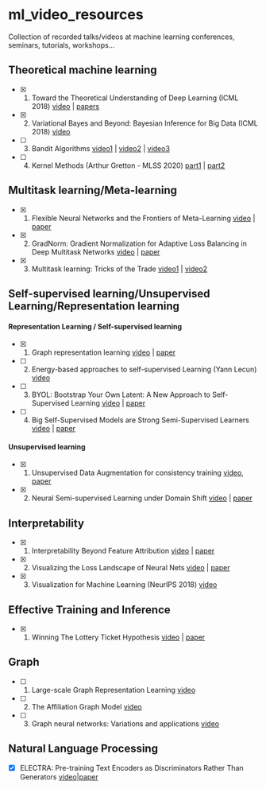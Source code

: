 # ml_video_resources
Collection of recorded talks/videos at machine learning conferences, seminars, tutorials, workshops...


## Theoretical machine learning
- [x] 1. Toward the Theoretical Understanding of Deep Learning (ICML 2018) [video](https://www.youtube.com/watch?v=KDRN-FyyqK0&feature=youtu.be) | [papers](https://unsupervised.cs.princeton.edu/deeplearningtutorial.html)

- [x] 2. Variational Bayes and Beyond: Bayesian Inference for Big Data (ICML 2018) [video](https://www.youtube.com/watch?v=Moo4-KR5qNg) 

- [ ] 3. Bandit Algorithms [video1](https://www.youtube.com/watch?v=xN11-epRuSU) | [video2](https://www.youtube.com/watch?v=NyyLr6F4bkI) | [video3](https://www.youtube.com/watch?v=yZqp2d4fn7k) 

- [ ] 4. Kernel Methods (Arthur Gretton - MLSS 2020) [part1](https://www.youtube.com/watch?v=alrKls6BORc) | [part2](https://www.youtube.com/watch?v=eANiXrWO1dM)

## Multitask learning/Meta-learning
- [x] 1. Flexible Neural Networks and the Frontiers of Meta-Learning [video](https://www.youtube.com/watch?v=kmbPnsgHxz4) | [paper](https://arxiv.org/pdf/1806.03836.pdf)

- [x] 2. GradNorm: Gradient Normalization for Adaptive Loss Balancing in Deep Multitask Networks [video](https://vimeo.com/287812909) | [paper](https://arxiv.org/pdf/1711.02257.pdf)

- [x] 3. Multitask learning: Tricks of the Trade [video1](https://slideslive.com/38917666/tricks-of-the-trade-1) | [video2](https://slideslive.com/38917691/tricks-of-trade-2)

## Self-supervised learning/Unsupervised Learning/Representation learning
#### Representation Learning / Self-supervised learning
- [x] 1. Graph representation learning [video](https://www.youtube.com/watch?v=YrhBZUtgG4E) | [paper](https://www-cs.stanford.edu/people/jure/pubs/graphrepresentation-ieee17.pdf)

- [ ] 2. Energy-based approaches to self-supervised Learning (Yann Lecun) [video](https://www.youtube.com/watch?v=SaJL4SLfrcY)

- [ ] 3. BYOL: Bootstrap Your Own Latent: A New Approach to Self-Supervised Learning  [video](https://www.youtube.com/watch?v=YPfUiOMYOEE) | [paper](https://arxiv.org/pdf/2006.07733.pdf)

- [ ] 4. Big Self-Supervised Models are Strong Semi-Supervised Learners [video](https://www.youtube.com/watch?v=2lkUNDZld-4) | [paper](https://arxiv.org/abs/2006.10029)

#### Unsupervised learning
- [x] 1. Unsupervised Data Augmentation for consistency training [video](https://www.youtube.com/watch?v=fgwurrihq4A), [paper](https://arxiv.org/abs/1904.12848)

- [x] 2. Neural Semi-supervised Learning under Domain Shift [video](https://www.youtube.com/watch?v=tpAr5-Y4JxU) | [paper](https://arxiv.org/abs/1804.09530)


## Interpretability
- [x] 1. Interpretability Beyond Feature Attribution [video](https://www.youtube.com/watch?v=Ff-Dx79QEEY) | [paper](https://arxiv.org/abs/1711.11279)

- [x] 2. Visualizing the Loss Landscape of Neural Nets [video](https://www.youtube.com/watch?v=78vq6kgsTa8) | [paper](https://arxiv.org/pdf/1712.09913.pdf)

- [x] 3. Visualization for Machine Learning (NeurIPS 2018) [video](https://www.youtube.com/watch?v=ze08gwVPaXk)

## Effective Training and Inference
- [x] 1. Winning The Lottery Ticket Hypothesis  [video](https://www.youtube.com/watch?time_continue=7&v=s7DqRZVvRiQ&feature=emb_logo) | [paper](https://arxiv.org/pdf/1803.03635.pdf) 

## Graph 
- [ ] 1. Large-scale Graph Representation Learning [video](https://www.youtube.com/watch?v=oQL4E1gK3VU) 

- [ ] 2. The Affiliation Graph Model [video](https://www.youtube.com/watch?v=BQgglNWdqak)

- [ ] 3. Graph neural networks: Variations and applications [video](https://www.youtube.com/watch?v=cWIeTMklzNg)

## Natural Language Processing 
- [x] ELECTRA: Pre-training Text Encoders as Discriminators Rather Than Generators [video](https://www.youtube.com/watch?v=QWu7j1nb_jI)|[paper](https://arxiv.org/pdf/2003.10555.pdf)
